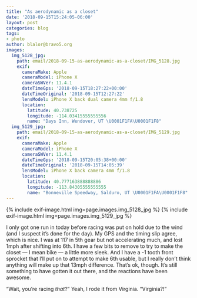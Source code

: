 ```yaml
---
title: "As aerodynamic as a closet"
date: '2018-09-15T15:24:05-06:00'
layout: post
categories: blog
tags:
- photo
author: blalor@bravo5.org
images:
  img_5128_jpg:
    path: email/2018-09-15-as-aerodynamic-as-a-closet/IMG_5128.jpg
    exif:
      cameraMake: Apple
      cameraModel: iPhone X
      cameraSWVer: 11.4.1
      dateTimeGps: '2018-09-15T18:27:22+00:00'
      dateTimeOriginal: '2018-09-15T12:27:22'
      lensModel: iPhone X back dual camera 4mm f/1.8
      location:
        latitude: 40.738725
        longitude: -114.03415555555556
        name: "Days Inn, Wendover, UT \U0001F1FA\U0001F1F8"
  img_5129_jpg:
    path: email/2018-09-15-as-aerodynamic-as-a-closet/IMG_5129.jpg
    exif:
      cameraMake: Apple
      cameraModel: iPhone X
      cameraSWVer: 11.4.1
      dateTimeGps: '2018-09-15T20:05:38+00:00'
      dateTimeOriginal: '2018-09-15T14:05:39'
      lensModel: iPhone X back camera 4mm f/1.8
      location:
        latitude: 40.777163888888886
        longitude: -113.84305555555555
        name: "Bonneville Speedway, Salduro, UT \U0001F1FA\U0001F1F8"
---
```


{% include exif-image.html img=page.images.img_5128_jpg %}
{% include exif-image.html img=page.images.img_5129_jpg %}

I only got one run in today before racing was put on hold due to the wind (and I suspect it’s done for the day). My GPS and the timing slip agree, which is nice. I was at 117 in 5th gear but not accelerating much, and lost 1mph after shifting into 6th. I have a few bits to remove to try to make the closet — I mean bike — a little more sleek. And I have a -1 tooth front sprocket that I’ll put on to attempt to make 6th usable, but I really don’t think anything will make up that 13mph difference. That’s ok, though. It’s still something to have gotten it out there, and the reactions have been awesome. 

<double take> “Wait, you’re racing _that_?”
Yeah, I rode it from Virginia. 
<double take> “Virginia?!”






